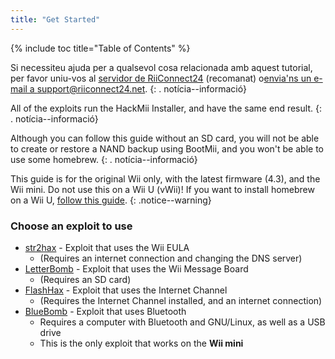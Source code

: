 ```yaml
---
title: "Get Started"
---
```


{% include toc title="Table of Contents" %}

Si necessiteu ajuda per a qualsevol cosa relacionada amb aquest tutorial, per favor uniu-vos al [servidor de RiiConnect24](https://discord.gg/b4Y7jfD) (recomanat) o[envia'ns un e-mail a support@riiconnect24.net](mailto:support@riiconnect24.net).
{: . notícia--informació}

All of the exploits run the HackMii Installer, and have the same end result.
{: . notícia--informació}

Although you can follow this guide without an SD card, you will not be able to create or restore a NAND backup using BootMii, and you won't be able to use some homebrew.
{: . notícia--informació}

This guide is for the original Wii only, with the latest firmware (4.3), and the Wii mini. Do not use this on a Wii U (vWii)! If you want to install homebrew on a Wii U, [follow this guide](https://wiiu.hacks.guide).
{: .notice--warning}

### Choose an exploit to use

- [str2hax](str2hax) - Exploit that uses the Wii EULA
    * (Requires an internet connection and changing the DNS server)
- [LetterBomb](letterbomb) - Exploit that uses the Wii Message Board
    * (Requires an SD card)
- [FlashHax](flashhax) - Exploit that uses the Internet Channel
    * (Requires the Internet Channel installed, and an internet connection)
- [BlueBomb](bluebomb) - Exploit that uses Bluetooth
    * Requires a computer with Bluetooth and GNU/Linux, as well as a USB drive
    * This is the only exploit that works on the **Wii mini**

